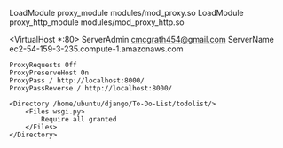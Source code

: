 LoadModule proxy_module modules/mod_proxy.so
LoadModule proxy_http_module modules/mod_proxy_http.so


<VirtualHost *:80>
    ServerAdmin cmcgrath454@gmail.com
    ServerName ec2-54-159-3-235.compute-1.amazonaws.com

    ProxyRequests Off
    ProxyPreserveHost On
    ProxyPass / http://localhost:8000/
    ProxyPassReverse / http://localhost:8000/

    <Directory /home/ubuntu/django/To-Do-List/todolist/>
        <Files wsgi.py>
            Require all granted
        </Files>
    </Directory>
</VirtualHost>